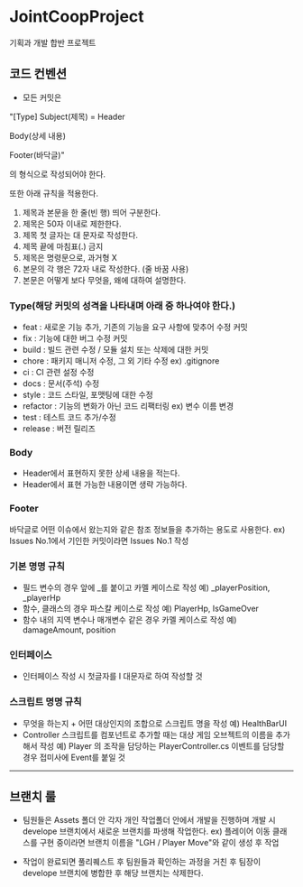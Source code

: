 # JointCoopProject
기획과 개발 합반 프로젝트

## 코드 컨벤션

- 모든 커밋은

"[Type] Subject(제목) = Header

Body(상세 내용)

Footer(바닥글)"

의 형식으로 작성되어야 한다.

또한 아래 규칙을 적용한다.

1. 제목과 본문을 한 줄(빈 행) 띄어 구분한다.
2. 제목은 50자 이내로 제한한다.
3. 제목 첫 글자는 대 문자로 작성한다.
4. 제목 끝에 마침표(.) 금지
5. 제목은 명령문으로, 과거형 X
6. 본문의 각 행은 72자 내로 작성한다. (줄 바꿈 사용)
7. 본문은 어떻게 보다 무엇을, 왜에 대하여 설명한다.

### Type(해당 커밋의 성격을 나타내며 아래 중 하나여야 한다.)

- feat : 새로운 기능 추가, 기존의 기능을 요구 사항에 맞추어 수정 커밋
- fix : 기능에 대한 버그 수정 커밋
- build : 빌드 관련 수정 / 모듈 설치 또는 삭제에 대한 커밋
- chore : 패키지 매니저 수정, 그 외 기타 수정 ex) .gitignore
- ci : CI 관련 설정 수정
- docs : 문서(주석) 수정
- style : 코드 스타일, 포맷팅에 대한 수정
- refactor : 기능의 변화가 아닌 코드 리팩터링 ex) 변수 이름 변경
- test : 테스트 코드 추가/수정
- release : 버전 릴리즈

### Body
- Header에서 표현하지 못한 상세 내용을 적는다.
- Header에서 표현 가능한 내용이면 생략 가능하다.

### Footer
바닥글로 어떤 이슈에서 왔는지와 같은 참조 정보들을 추가하는 용도로 사용한다.
ex) Issues No.1에서 기인한 커밋이라면 Issues No.1 작성

### 기본 명명 규칙
- 필드 변수의 경우 앞에 _를 붙이고 카멜 케이스로 작성
예) _playerPosition, _playerHp
- 함수, 클래스의 경우 파스칼 케이스로 작성
예) PlayerHp, IsGameOver
- 함수 내의 지역 변수나 매개변수 같은 경우 카멜 케이스로 작성
예) damageAmount, position

### 인터페이스
- 인터페이스 작성 시 첫글자를 I 대문자로 하여 작성할 것

### 스크립트 명명 규칙
- 무엇을 하는지 + 어떤 대상인지의 조합으로 스크립트 명을 작성
예) HealthBarUI
- Controller 스크립트를 컴포넌트로 추가할 때는 대상 게임 오브젝트의 이름을 추가해서 작성
예) Player 의 조작을 담당하는 PlayerController.cs
이벤트를 담당할 경우 접미사에 Event를 붙일 것
---
## 브랜치 룰
- 팀원들은 Assets 폴더 안 각자 개인 작업폴더 안에서 개발을 진행하며
개발 시 develope 브랜치에서 새로운 브랜치를 파생해 작업한다.
ex) 플레이어 이동 클래스를 구현 중이라면 브랜치 이름을 "LGH / Player Move"와 같이 생성 후 작업

- 작업이 완료되면 풀리퀘스트 후 팀원들과 확인하는 과정을 거친 후 팀장이 develope 브랜치에 병합한 후 해당 브랜치는 삭제한다.

